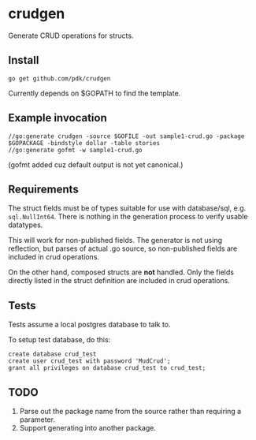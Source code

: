 # crudgen

Generate CRUD operations for structs.

## Install

```
go get github.com/pdk/crudgen
```

Currently depends on $GOPATH to find the template.

## Example invocation

```
//go:generate crudgen -source $GOFILE -out sample1-crud.go -package $GOPACKAGE -bindstyle dollar -table stories
//go:generate gofmt -w sample1-crud.go
```

(gofmt added cuz default output is not yet canonical.)

## Requirements

The struct fields must be of types suitable for use with database/sql, e.g.
`sql.NullInt64`. There is nothing in the generation process to verify usable
datatypes.

This will work for non-published fields. The generator is not using reflection,
but parses of actual .go source, so non-published fields are included in crud
operations.

On the other hand, composed structs are **not** handled. Only the fields
directly listed in the struct definition are included in crud operations.

## Tests

Tests assume a local postgres database to talk to.

To setup test database, do this:

```
create database crud_test
create user crud_test with password 'MudCrud';
grant all privileges on database crud_test to crud_test;
```

## TODO

1. Parse out the package name from the source rather than requiring a parameter.
2. Support generating into another package.
